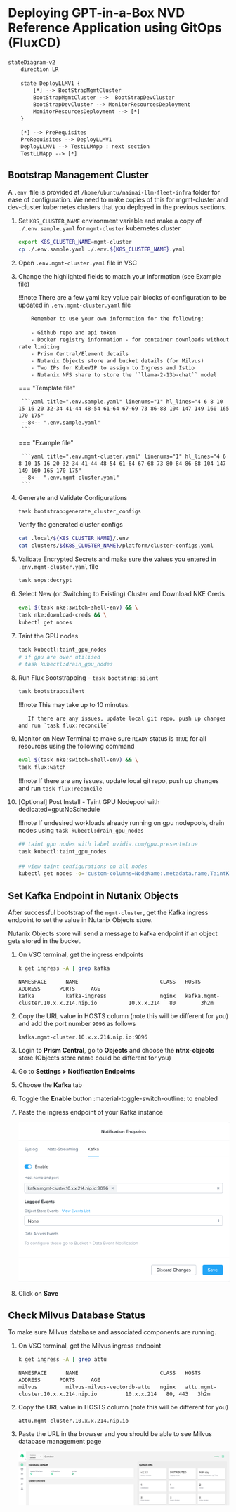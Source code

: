 # Deploying GPT-in-a-Box NVD Reference Application using GitOps (FluxCD)

```mermaid
stateDiagram-v2
    direction LR
    
    state DeployLLMV1 {
        [*] --> BootStrapMgmtCluster
        BootStrapMgmtCluster -->  BootStrapDevCluster
        BootStrapDevCluster --> MonitorResourcesDeployment
        MonitorResourcesDeployment --> [*]
    }

    [*] --> PreRequisites
    PreRequisites --> DeployLLMV1 
    DeployLLMV1 --> TestLLMApp : next section
    TestLLMApp --> [*]
```


## Bootstrap Management Cluster

A ``.env ``file is provided at   ``/home/ubuntu/nainai-llm-fleet-infra`` folder for ease of configuration. We need to make copies of this for mgmt-cluster and dev-cluster kubernetes clusters that you deployed in the previous sections. 

1. Set ``K8S_CLUSTER_NAME`` environment variable and make a copy of `./.env.sample.yaml` for ``mgmt-cluster`` kubernetes cluster

    ```bash
    export K8S_CLUSTER_NAME=mgmt-cluster
    cp ./.env.sample.yaml ./.env.${K8S_CLUSTER_NAME}.yaml
    ```
   
2. Open ``.env.mgmt-cluster.yaml`` file in VSC
   
3. Change the highlighted fields to match your information (see Example file)

    !!!note
           There are a few yaml key value pair blocks of configuration to be updated in ``.env.mgmt-cluster.yaml`` file

           Remember to use your own information for the following:

           - Github repo and api token
           - Docker registry information - for container downloads without rate limiting
           - Prism Central/Element details
           - Nutanix Objects store and bucket details (for Milvus)
           - Two IPs for KubeVIP to assign to Ingress and Istio 
           - Nutanix NFS share to store the ``llama-2-13b-chat`` model
       
    === "Template file"

        ```yaml title=".env.sample.yaml" linenums="1" hl_lines="4 6 8 10 15 16 20 32-34 41-44 48-54 61-64 67-69 73 86-88 104 147 149 160 165 170 175"
        --8<-- ".env.sample.yaml"
        ```
    
    === "Example file"

        ```yaml title=".env.mgmt-cluster.yaml" linenums="1" hl_lines="4 6 8 10 15 16 20 32-34 41-44 48-54 61-64 67-68 73 80 84 86-88 104 147 149 160 165 170 175"
        --8<-- ".env.mgmt-cluster.yaml"
        ```

4. Generate and Validate Configurations
  
    ```bash
    task bootstrap:generate_cluster_configs
    ```

    Verify the generated cluster configs

    ```bash
    cat .local/${K8S_CLUSTER_NAME}/.env
    cat clusters/${K8S_CLUSTER_NAME}/platform/cluster-configs.yaml
    ```

5. Validate Encrypted Secrets and make sure the values you entered in ``.env.mgmt-cluster.yaml`` file

    ```bash
    task sops:decrypt
    ```

6. Select New (or Switching to Existing) Cluster and Download NKE Creds

    ```bash
    eval $(task nke:switch-shell-env) && \
    task nke:download-creds && \
    kubectl get nodes
    ```
7.  Taint the GPU nodes
    
    ```bash
    task kubectl:taint_gpu_nodes
    # if gpu are over utilised
    # task kubectl:drain_gpu_nodes
    ```

8.  Run Flux Bootstrapping - `task bootstrap:silent`

    ```bash
    task bootstrap:silent
    ```
    !!!note
           This may take up to 10 minutes.

           If there are any issues, update local git repo, push up changes and run `task flux:reconcile`

9.  Monitor on New Terminal to make sure ``READY`` status is ``TRUE`` for all resources using the following command

    ```bash
    eval $(task nke:switch-shell-env) && \
    task flux:watch
    ```

    !!!note
           If there are any issues, update local git repo, push up changes and run `task flux:reconcile`

10. [Optional] Post Install - Taint GPU Nodepool with dedicated=gpu:NoSchedule

    !!!note
           If undesired workloads already running on gpu nodepools, drain nodes using `task kubectl:drain_gpu_nodes`

    ```bash
    ## taint gpu nodes with label nvidia.com/gpu.present=true
    task kubectl:taint_gpu_nodes

    ## view taint configurations on all nodes
    kubectl get nodes -o='custom-columns=NodeName:.metadata.name,TaintKey:.spec.taints[*].key,TaintValue:.spec.taints[*].value,TaintEffect:.spec.taints[*].effect'
    ```

## Set Kafka Endpoint in Nutanix Objects

After successful bootstrap of the ``mgmt-cluster``, get the Kafka ingress endpoint to set the value in Nutanix Objects store. 

Nutanix Objects store will send a message to kafka endpoint if an object gets stored in the bucket.

1. On VSC terminal, get the ingress endpoints
   
    ```bash
    k get ingress -A | grep kafka
    ```

    ``` { .text .no-copy } 
    NAMESPACE      NAME                          CLASS   HOSTS                                         ADDRESS      PORTS     AGE
    kafka          kafka-ingress                 nginx   kafka.mgmt-cluster.10.x.x.214.nip.io          10.x.x.214   80        3h2m         
    ```

2. Copy the URL value in HOSTS column (note this will be different for you) and add the port number ``9096`` as follows
   
    ``` { .text .no-copy }
    kafka.mgmt-cluster.10.x.x.214.nip.io:9096
    ```

3. Login to **Prism Central**, go to **Objects** and choose the **ntnx-objects** store (Objects store name could be different for you)
4. Go to **Settings > Notification Endpoints**
5. Choose the **Kafka** tab
6. Toggle the **Enable** button :material-toggle-switch-outline: to enabled
 
7. Paste the ingress endpoint of your Kafka instance

    ![](images/notification_ep.png)

8. Click on **Save**

## Check Milvus Database Status

To make sure Milvus database and associated components are running. 

1. On VSC terminal, get the Milvus ingress endpoint
   
    ```bash
    k get ingress -A | grep attu
    ```

    ``` { .text .no-copy } 
    NAMESPACE      NAME                          CLASS   HOSTS                                       ADDRESS      PORTS     AGE
    milvus         milvus-milvus-vectordb-attu   nginx   attu.mgmt-cluster.10.x.x.214.nip.io         10.x.x.214   80, 443   3h2m
    ```

2. Copy the URL value in HOSTS column (note this will be different for you)
   
    ``` { .text .no-copy }
    attu.mgmt-cluster.10.x.x.214.nip.io
    ```

3. Paste the URL in the browser and you should be able to see Milvus database management page
   
    ![](images/attu.png)